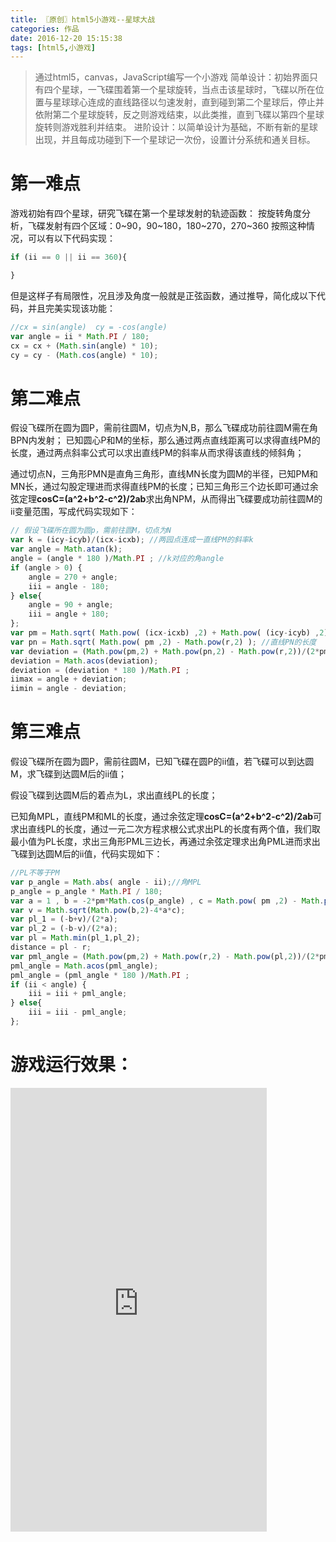 ```yaml
---
title: 〖原创〗html5小游戏--星球大战
categories: 作品
date: 2016-12-20 15:15:38
tags: [html5,小游戏]
---
```

> 通过html5，canvas，JavaScript编写一个小游戏 <!--more-->
> 简单设计：初始界面只有四个星球，一飞碟围着第一个星球旋转，当点击该星球时，飞碟以所在位置与星球球心连成的直线路径以匀速发射，直到碰到第二个星球后，停止并依附第二个星球旋转，反之则游戏结束，以此类推，直到飞碟以第四个星球旋转则游戏胜利并结束。
> 进阶设计：以简单设计为基础，不断有新的星球出现，并且每成功碰到下一个星球记一次份，设置计分系统和通关目标。

# 第一难点

游戏初始有四个星球，研究飞碟在第一个星球发射的轨迹函数：
按旋转角度分析，飞碟发射有四个区域：0~90，90~180，180~270，270~360
按照这种情况，可以有以下代码实现：

~~~ javascript
if (ii == 0 || ii == 360){

}
~~~
但是这样子有局限性，况且涉及角度一般就是正弦函数，通过推导，简化成以下代码，并且完美实现该功能：

~~~ javascript
//cx = sin(angle)  cy = -cos(angle)
var angle = ii * Math.PI / 180;
cx = cx + (Math.sin(angle) * 10);
cy = cy - (Math.cos(angle) * 10);
~~~

# 第二难点
假设飞碟所在圆为圆P，需前往圆M，切点为N,B，那么飞碟成功前往圆M需在角BPN内发射；
已知圆心P和M的坐标，那么通过两点直线距离可以求得直线PM的长度，通过两点斜率公式可以求出直线PM的斜率从而求得该直线的倾斜角；

通过切点N，三角形PMN是直角三角形，直线MN长度为圆M的半径，已知PM和MN长，通过勾股定理进而求得直线PM的长度；已知三角形三个边长即可通过余弦定理**cosC=(a^2+b^2-c^2)/2ab**求出角NPM，从而得出飞碟要成功前往圆M的ii变量范围，写成代码实现如下：

~~~  JavaScript
// 假设飞碟所在圆为圆p，需前往圆M，切点为N
var k = (icy-icyb)/(icx-icxb); //两园点连成一直线PM的斜率k
var angle = Math.atan(k);
angle = (angle * 180 )/Math.PI ; //k对应的角angle
if (angle > 0) {
    angle = 270 + angle;
    iii = angle - 180;
} else{
    angle = 90 + angle;
    iii = angle + 180;
};
var pm = Math.sqrt( Math.pow( (icx-icxb) ,2) + Math.pow( (icy-icyb) ,2) ); //直线PM的长度
var pn = Math.sqrt( Math.pow( pm ,2) - Math.pow(r,2) ); //直线PN的长度
var deviation = (Math.pow(pm,2) + Math.pow(pn,2) - Math.pow(r,2))/(2*pm*pn);
deviation = Math.acos(deviation);
deviation = (deviation * 180 )/Math.PI ;
iimax = angle + deviation;
iimin = angle - deviation;
~~~

# 第三难点

假设飞碟所在圆为圆P，需前往圆M，已知飞碟在圆P的ii值，若飞碟可以到达圆M，求飞碟到达圆M后的ii值；

假设飞碟到达圆M后的着点为L，求出直线PL的长度；

已知角MPL，直线PM和ML的长度，通过余弦定理**cosC=(a^2+b^2-c^2)/2ab**可求出直线PL的长度，通过一元二次方程求根公式求出PL的长度有两个值，我们取最小值为PL长度，求出三角形PML三边长，再通过余弦定理求出角PML进而求出飞碟到达圆M后的ii值，代码实现如下：

~~~ javascript
//PL不等于PM
var p_angle = Math.abs( angle - ii);//角MPL
p_angle = p_angle * Math.PI / 180;
var a = 1 , b = -2*pm*Math.cos(p_angle) , c = Math.pow( pm ,2) - Math.pow(r,2);
var v = Math.sqrt(Math.pow(b,2)-4*a*c);
var pl_1 = (-b+v)/(2*a);
var pl_2 = (-b-v)/(2*a);
var pl = Math.min(pl_1,pl_2);
distance = pl - r;
var pml_angle = (Math.pow(pm,2) + Math.pow(r,2) - Math.pow(pl,2))/(2*pm*r);
pml_angle = Math.acos(pml_angle);
pml_angle = (pml_angle * 180 )/Math.PI ;
if (ii < angle) {
    iii = iii + pml_angle;
} else{
    iii = iii - pml_angle;
};
~~~

# 游戏运行效果：

<iframe src="http://cdn.sengmitnick.com/games/StarWars/index.html" width="410" height="710" frameborder="0" scrolling="no"/>
